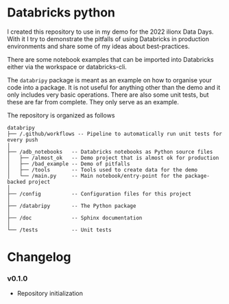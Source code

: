 # Databricks python

I created this repository to use in my demo for the 2022 ilionx Data Days. With it I try to demonstrate the
pitfalls of using Databricks in production environments and share some of my ideas about best-practices.

There are some notebook examples that can be imported into Databricks either via the workspace or databricks-cli.

The `databripy` package is meant as an example on how to organise your code into a package. It is not useful for
anything other than the demo and it only includes very basic operations. There are also some unit tests, but these
are far from complete. They only serve as an example.

The repository is organized as follows

```
databripy
├── /.github/workflows -- Pipeline to automatically run unit tests for every push
│
├── /adb_notebooks   -- Databricks notebooks as Python source files
│   ├── /almost_ok   -- Demo project that is almost ok for production
│   ├── /bad_example -- Demo of pitfalls
│   ├── /tools       -- Tools used to create data for the demo
│   └── /main.py     -- Main notebook/entry-point for the package-backed project 
│
├── /config          -- Configuration files for this project
│
├── /databripy       -- The Python package
│
├── /doc             -- Sphinx documentation
│
└── /tests           -- Unit tests
```

# Changelog

### v0.1.0
 - Repository initialization